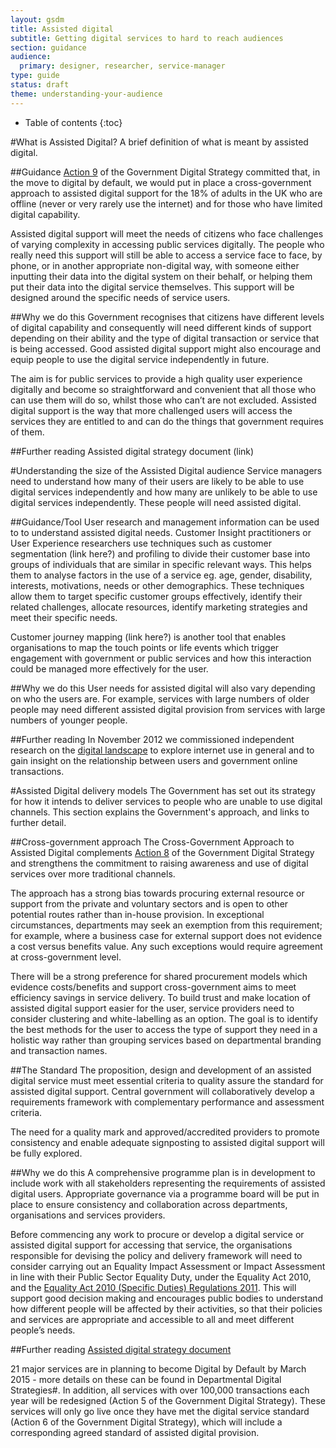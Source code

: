 ```yaml
---
layout: gsdm
title: Assisted digital
subtitle: Getting digital services to hard to reach audiences
section: guidance
audience: 
  primary: designer, researcher, service-manager
type: guide
status: draft
theme: understanding-your-audience
---
```


* Table of contents
{:toc}

#What is Assisted Digital?
A brief definition of what is meant by assisted digital. 

##Guidance
[Action 9](http://publications.cabinetoffice.gov.uk/digital/strategy/#action-09) of the Government Digital Strategy committed that, in the move to digital by default, 
we would put in place a cross-government approach to assisted digital support for the 18% of adults 
in the UK who are offline (never or very rarely use the internet) and for those who have limited digital capability.

Assisted digital support will meet the needs of citizens who face challenges of varying complexity 
in accessing public services digitally. The people who really need this support will still be able to 
access a service face to face, by phone, or in another appropriate non-digital way, with someone either 
inputting their data into the digital system on their behalf, or helping them put their data into the 
digital service themselves. This support will be designed around the specific needs of service users.

##Why we do this
Government recognises that citizens have different levels of digital capability and consequently 
will need different kinds of support depending on their ability and the type of digital transaction 
or service that is being accessed.  Good assisted digital support might also encourage and equip people 
to use the digital service independently in future. 

The aim is for public services to provide a high quality user experience digitally and become so 
straightforward and convenient that all those who can use them will do so, whilst those who can’t are 
not excluded. Assisted digital support is the way that more challenged users will access the services 
they are entitled to and can do the things that government requires of them. 

##Further reading
Assisted digital strategy document (link)


#Understanding the size of the Assisted Digital audience
Service managers need to understand how many of their users are likely to be able to use digital services independently 
and how many are unlikely to be able to use digital services independently. These people will need assisted digital. 

##Guidance/Tool
User research and management information can be used to to understand assisted digital needs. 
Customer Insight practitioners or User Experience researchers use techniques such as customer segmentation 
(link here?) and profiling to divide their customer base into groups of individuals that are similar 
in specific relevant ways. This helps them to analyse factors in the use of a service eg. age, gender, 
disability, interests, motivations, needs or other demographics. These techniques allow them to target 
specific customer groups effectively, identify their related challenges, allocate resources, identify 
marketing strategies and meet their specific needs. 

Customer journey mapping (link here?) is another 
tool that enables organisations to map the touch points or life events which trigger 
engagement with government or public services and how this interaction could be managed more effectively 
for the user.

##Why we do this
User needs for assisted digital will also vary depending on who the users are. For example, services 
with large numbers of older people may need different assisted digital provision from services with 
large numbers of younger people. 

##Further reading
In November 2012 we commissioned independent research on the [digital landscape](http://publications.cabinetoffice.gov.uk/digital/research/)
to explore internet use in general and to gain insight on the relationship between users and government online transactions. 

#Assisted Digital delivery models
The Government has set out its strategy for how it intends to deliver services to people who are unable to
use digital channels. This section explains the Government's approach, and links to further detail. 

##Cross-government approach
The Cross-Government Approach to Assisted Digital complements [Action 8](http://publications.cabinetoffice.gov.uk/digital/strategy/#action-08) 
of the Government Digital Strategy and strengthens the commitment to raising awareness and use of digital 
services over more traditional channels. 

The approach has a strong bias towards procuring external resource or support from the private and 
voluntary sectors and is open to other potential routes rather than in-house provision. In exceptional 
circumstances, departments may seek an exemption from this requirement; for example, where a business 
case for external support does not evidence a cost versus benefits value.  Any such exceptions would 
require agreement at cross-government level. 

There will be a strong preference for shared procurement models which evidence costs/benefits and 
support cross-government aims to meet efficiency savings in service delivery. To build trust and make 
location of assisted digital support easier for the user, service providers need to consider clustering 
and white-labelling as an option. The goal is to  identify the best methods for the user to access the 
type of support they need in a holistic way rather than grouping services based on departmental branding 
and transaction names. 

##The Standard
The proposition, design and development of an assisted digital service must meet essential criteria 
to quality assure the standard for assisted digital support. Central government will collaboratively 
develop a requirements framework with complementary performance and assessment criteria.   

The need for a quality mark and approved/accredited providers to promote consistency and enable adequate 
signposting to assisted digital support will be fully explored.

##Why we do this
A comprehensive programme plan is in development to include work with all stakeholders representing 
the requirements of assisted digital users. Appropriate governance via a programme board will be put 
in place to ensure consistency and collaboration across departments, organisations and services providers.

Before commencing any work to procure or develop a digital service or assisted digital support for 
accessing that service, the organisations responsible for devising the policy and delivery framework will 
need to consider carrying out an Equality Impact Assessment or Impact Assessment in line with their Public 
Sector Equality Duty, under the Equality Act 2010, and the [Equality Act 2010 (Specific Duties) Regulations 2011](http://www.legislation.gov.uk/uksi/2011/2260/contents/made). This will support  good decision making and encourages public bodies to understand 
how different people will be affected by their activities, so that their policies and services are appropriate 
and accessible to all and meet different people’s needs.  

##Further reading
[Assisted digital strategy document](http://publications.cabinetoffice.gov.uk/digital/assisted/)

21 major services are in planning to become Digital by Default by March 2015 - more details on these 
can be found in Departmental Digital Strategies#.  In addition, all services with over 100,000 transactions 
each year will be redesigned (Action 5 of the Government Digital Strategy). These services will only go 
live once they have met the digital service standard (Action 6 of the Government Digital Strategy), which 
will include a corresponding agreed standard of assisted digital provision.

